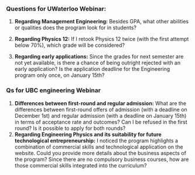 ### Questions for UWaterloo Webinar:

1. **Regarding Management Engineering:**
   Besides GPA, what other abilities or qualities does the program look for in students?

2. **Regarding Physics 12:**
   If I retook Physics 12 twice (with the first attempt below 70%), which grade will be considered?
3. **Regarding early applications:**
   Since the grades for next semester are not yet available, is there a chance of being outright rejected with an early application? Is the application deadline for the Engineering program only once, on January 15th?

### Qs for UBC engineering Webinar

1. **Differences between first-round and regular admission:**
   What are the differences between first-round offers of admission (with a deadline on December 1st) and regular admission (with a deadline on January 15th) in terms of acceptance rate and outcomes? Can I be refused in the first round? Is it possible to apply for both rounds?
2. **Regarding Engineering Physics and its suitability for future technological entrepreneurship:**
   I noticed the program highlights a combination of commercial skills and technological application on the website. Could you provide more details about the business aspects of the program? Since there are no compulsory business courses, how are those commercial skills integrated into the curriculum?